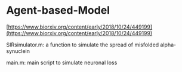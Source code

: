 # Agent-based-Model
[https://www.biorxiv.org/content/early/2018/10/24/449199](https://www.biorxiv.org/content/early/2018/10/24/449199)

SIRsimulator.m: a function to simulate the spread of misfolded alpha-synuclein

main.m: main script to simulate neuronal loss
